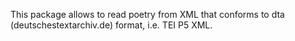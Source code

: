 This package allows to read poetry from XML that conforms to dta (deutschestextarchiv.de) format, i.e. TEI P5 XML.
